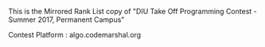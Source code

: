 This is the Mirrored Rank List copy of "DIU Take Off Programming Contest - Summer 2017, Permanent Campus"

Contest Platform : algo.codemarshal.org
